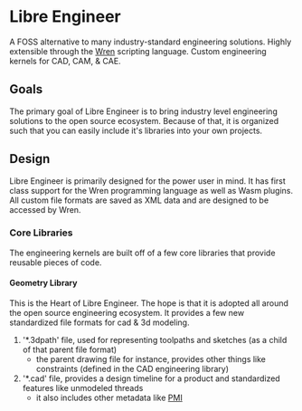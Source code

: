 
# Libre Engineer
A FOSS alternative to many industry-standard engineering solutions.
Highly extensible through the [Wren](https://wren.io/) scripting language.
Custom engineering kernels for CAD, CAM, & CAE.

## Goals
The primary goal of Libre Engineer is to bring industry level engineering solutions to the open source ecosystem.
Because of that, it is organized such that you can easily include it's libraries into your own projects.

## Design
Libre Engineer is primarily designed for the power user in mind.
It has first class support for the Wren programming language as well as Wasm plugins.
All custom file formats are saved as XML data and are designed to be accessed by Wren.

### Core Libraries
The engineering kernels are built off of a few core libraries that provide reusable pieces of code.

#### Geometry Library
This is the Heart of Libre Engineer. The hope is that it is adopted all around the open source engineering ecosystem.
It provides a few new standardized file formats for cad & 3d modeling.
1. '\*.3dpath' file, used for representing toolpaths and sketches (as a child of that parent file format)
    - the parent drawing file for instance, provides other things like constraints (defined in the CAD engineering library)
3. '\*.cad' file, provides a design timeline for a product and standardized features like unmodeled threads
    - it also includes other metadata like [PMI](https://www.capvidia.com/blog/what-is-pmi-product-manufacturing-information)
